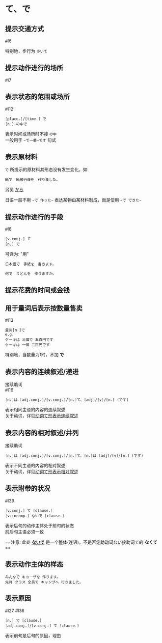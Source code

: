 # て、で  

## 提示交通方式  
 #l6  

特别地，步行为 `歩いて`  

## 提示动作进行的场所  
 #l7  

## 表示状态的范围或场所  
 #l12  

```nihongo
[place.]/[time.] で  
[n.] の中で  
```
表示时间或场所时不接 `の中`  
一般用于 `~で一番~です` 句式  

## 表示原材料

`で` 所提示的原材料其形态没有发生变化，如  

```nihongo
紙で　紙飛行機を　作りました。  
```

另见 [から](から.md#提示原材料)  

日语一般不用 `~で 作った~` 表达某物由某材料制成，而是使用 `~で できた~`  

## 提示动作进行的手段
 #l8  

```nihongo
[v.conj.] て  
[n.] で  
```

可译为: "用"  

```nihongo
日本語で　手紙を　書きます。  

何で　うどんを　作りますか。  
```

## 提示花费的时间或金钱  
## 用于量词后表示按数量售卖  
 #l13  

```nihongo
量词[n.]で
e.g.
ケーキは 三個で 五百円です
ケーキは 一個 二百円です
```
特别地，当数量为1时，不加 **で**  

## 表示内容的连续叙述/递进  
接续助词  
 #l16  

```nihongo
[n.]は [adj.conj.]/[v.conj.]/[n.]て、[adj]/[v]/[n.] (です)  
```

表示相同主语的内容的连续叙述  
关于动词，详见[动词て形表示连续叙述](../1.verb/动词て形.md#表示连续叙述)  

## 表示内容的相对叙述/并列   
接续助词
```nihongo
[n.]は [adj.conj.]/[v.conj.]/[n.]て、[n.]は [adj]/[v]/[n.] (です)
```

表示不同主语的内容的相对叙述  
关于动词，详见[动词て形表示相对叙述](../1.verb/动词て形.md#表示相对叙述)  
## 表示附带的状况
 #l39
```nihongo
[v.conj.] て [clause.]  
[v.incomp.] ないで [clause.]  
```

表示后句的动作主体处于前句的状态  
前后句主语必须一致  

==注意: 此处 [**ないで**](../auxi_verb/ない.md#ないで%20与%20なくて) 是一个整体(连语)，不是否定助动词ない接助词て的 **なくて**==  
## 表示动作主体的样态  

```nihongo
みんなで キョーザを 作ります。  
先月 クラス 全員で キャンプへ 行きました。  
```

## 表示原因  

 #l27 #l36  

```nihongo
[n.] で [clause.]  
[adj.conj.]/[v.conj.] て [clause.]  
```

表示前句是后句的原因，理由  